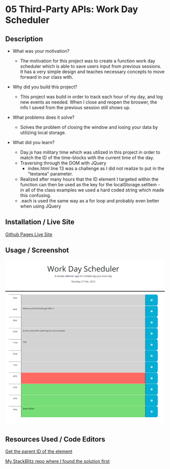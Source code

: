 # 05 Third-Party APIs: Work Day Scheduler

## Description

- What was your motivation?
  - The motivation for this project was to create a function work day scheduler which is able to save users input from previous sessions. It has a very simple design and teaches necessary concepts to move forward in our class with.

- Why did you build this project?
  - This project was build in order to track each hour of my day, and log new events as needed. When I close and reopen the broswer, the info I saved from the previous session still shows up.

- What problems does it solve?
  - Solves the problem of closing the window and losing your data by utilizing local storage.

- What did you learn?
  - Day.js has military time which was utilized in this project in order to match the ID of the time-blocks with the current time of the day.
  - Traversing through the DOM with JQuery
    - index.html line 13 was a challenge as I did not realize to put in the "textarea" parameter.
  - Realized after many hours that the ID element I targeted within the function can then be used as the key for the localStorage.setItem - in all of the class examples we used a hard coded string which made this confusing.
  - .each is used the same way as a for loop and probably even better when using JQuery

## Installation / Live Site

[Github Pages Live Site](https://cjmoye30.github.io/05Challenge-Work-Day-Scheduler/)

## Usage / Screenshot

![Cambric Moye's Web Development Portfolio](Assets/05Challenge%20-%20Workday%20Scheduler.png)


## Resources Used / Code Editors
[Get the parent ID of the element](https://stackoverflow.com/questions/10260667/jquery-get-parent-parent-id)

[My StackBlitz repo where I found the solution first](https://stackblitz.com/edit/web-platform-ay9mmj?file=script.js)
